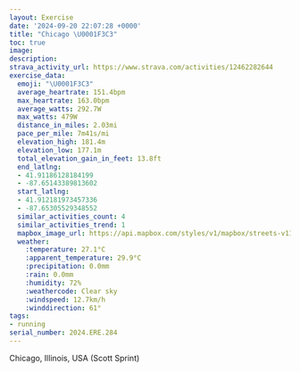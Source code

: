 ```yaml
---
layout: Exercise
date: '2024-09-20 22:07:28 +0000'
title: "Chicago \U0001F3C3"
toc: true
image:
description:
strava_activity_url: https://www.strava.com/activities/12462282644
exercise_data:
  emoji: "\U0001F3C3"
  average_heartrate: 151.4bpm
  max_heartrate: 163.0bpm
  average_watts: 292.7W
  max_watts: 479W
  distance_in_miles: 2.03mi
  pace_per_mile: 7m41s/mi
  elevation_high: 181.4m
  elevation_low: 177.1m
  total_elevation_gain_in_feet: 13.8ft
  end_latlng:
  - 41.91186128184199
  - -87.65143389813602
  start_latlng:
  - 41.912181973457336
  - -87.65305529348552
  similar_activities_count: 4
  similar_activities_trend: 1
  mapbox_image_url: https://api.mapbox.com/styles/v1/mapbox/streets-v11/static/path-5+787af2-1.0(qux~Fbv~uO~ABlACb%40BHJL%7C%40j%40vAHHL%3F%5CY%60%40O%5Cc%40ZY%5CSRWVQr%40s%40b%40k%40%5C%5DlBeAfBmA%60%40OVEGHg%40j%40e%40Vo%40l%40k%40Zg%40f%40YL%7C%40%7B%40JEZAPIh%40s%40t%40g%40Xg%40%3FGE%40%5DVJGbAaAj%40c%40%60%40g%40%40GUc%40Mc%40Ci%40%3FUFIVMX%5Bd%40%5DTOf%40UTQRWFOBSKwCDw%40%40mBCuB%3FmCEuA%3Fq%40Di%40GmB%40%7BCEcBE%5DGKMCmC%40%7BADg%40FcAF%7BAAeAFu%40C_EDo%40Ag%40BkACuCHe%40Ck%40LIDCPDn%40%40jAAh%40Bp%40%3FlEBfE%40nEJnIANEHy%40bA),pin-s-s+e5b22e(-87.65298,41.91081),pin-s-f+89ae00(-87.64998999999995,41.91112999999997)/auto/800x800?access_token=pk.eyJ1Ijoiam9zaGJlY2ttYW4iLCJhIjoiY205eWR2aDd1MWZ6djJrbXc4a3M0bWZleiJ9.XiG9OWkNcZk2QzjJbxLB4A
  weather:
    :temperature: 27.1°C
    :apparent_temperature: 29.9°C
    :precipitation: 0.0mm
    :rain: 0.0mm
    :humidity: 72%
    :weathercode: Clear sky
    :windspeed: 12.7km/h
    :winddirection: 61°
tags:
- running
serial_number: 2024.ERE.284
---
```

Chicago, Illinois, USA (Scott Sprint)
